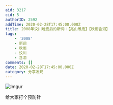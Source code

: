 ```yaml
---
aid: 3217
cid: 5
authorID: 2592
addTime: 2020-02-28T17:45:00.000Z
title: 2008年汶川地震后的新词：【兆山羡鬼】【秋雨含泪】
tags:
    - '2008'
    - 新词
    - 秋雨
    - 汶川
    - 含泪
comments: []
date: 2020-02-28T17:45:00.000Z
category: 分享发现
---
```


![Imgur](https://i.imgur.com/lg0Hmpv.png)

给大家打个预防针

